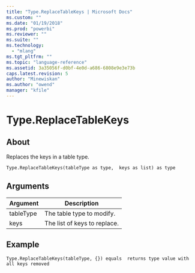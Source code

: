 ```yaml
---
title: "Type.ReplaceTableKeys | Microsoft Docs"
ms.custom: ""
ms.date: "01/19/2018"
ms.prod: "powerbi"
ms.reviewer: ""
ms.suite: ""
ms.technology: 
  - "mlang"
ms.tgt_pltfrm: ""
ms.topic: "language-reference"
ms.assetid: 3a35056f-d0bf-4e0d-a686-6808e9e3e73b
caps.latest.revision: 5
author: "Minewiskan"
ms.author: "owend"
manager: "kfile"
---
```

# Type.ReplaceTableKeys

  
## About  
Replaces the keys in a table type.  
  
```  
Type.ReplaceTableKeys(tableType as type,  keys as list) as type  
```  
  
## Arguments  
  
|Argument|Description|  
|------------|---------------|  
|tableType|The table type to modify.|  
|keys|The list of keys to replace.|  
  
## Example  
  
```  
Type.ReplaceTableKeys(tableType, {}) equals  returns type value with all keys removed  
```  
